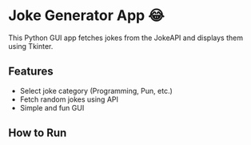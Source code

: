 # Joke Generator App 😂

This Python GUI app fetches jokes from the JokeAPI and displays them using Tkinter.

## Features
- Select joke category (Programming, Pun, etc.)
- Fetch random jokes using API
- Simple and fun GUI

## How to Run
